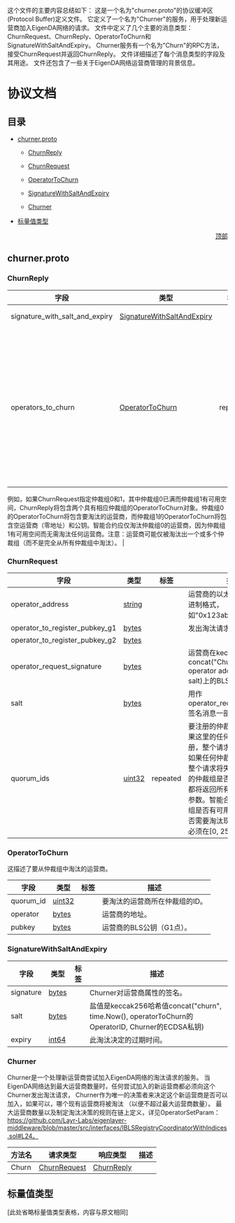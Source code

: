 这个文件的主要内容总结如下：
这是一个名为"churner.proto"的协议缓冲区(Protocol Buffer)定义文件。
它定义了一个名为"Churner"的服务，用于处理新运营商加入EigenDA网络的请求。 
文件中定义了几个主要的消息类型：ChurnRequest、ChurnReply、OperatorToChurn和SignatureWithSaltAndExpiry。
Churner服务有一个名为"Churn"的RPC方法，接受ChurnRequest并返回ChurnReply。
文件详细描述了每个消息类型的字段及其用途。
文件还包含了一些关于EigenDA网络运营商管理的背景信息。






# 协议文档
<a name="top"></a>

## 目录

- [churner.proto](#churner-proto)
  - [ChurnReply](#churner-ChurnReply)
  - [ChurnRequest](#churner-ChurnRequest)
  - [OperatorToChurn](#churner-OperatorToChurn)
  - [SignatureWithSaltAndExpiry](#churner-SignatureWithSaltAndExpiry)

  - [Churner](#churner-Churner)

- [标量值类型](#scalar-value-types)

<a name="churner-proto"></a>
<p align="right"><a href="#top">顶部</a></p>

## churner.proto

<a name="churner-ChurnReply"></a>

### ChurnReply

| 字段 | 类型 | 标签 | 描述 |
| ----- | ---- | ----- | ----------- |
| signature_with_salt_and_expiry | [SignatureWithSaltAndExpiry](#churner-SignatureWithSaltAndExpiry) |  | Churner签名的签名。 |
| operators_to_churn | [OperatorToChurn](#churner-OperatorToChurn) | repeated | 被淘汰的现有运营商列表。此列表将包含ChurnRequest中指定的所有仲裁组，即使某些仲裁组可能没有被淘汰的运营商。如果仲裁组有可用空间，OperatorToChurn对象将包含仲裁组ID和空的运营商和公钥。智能合约应仅淘汰已满仲裁组的运营商。

例如，如果ChurnRequest指定仲裁组0和1，其中仲裁组0已满而仲裁组1有可用空间，ChurnReply将包含两个具有相应仲裁组的OperatorToChurn对象。仲裁组0的OperatorToChurn将包含要淘汰的运营商，而仲裁组1的OperatorToChurn将包含空运营商（零地址）和公钥。智能合约应仅淘汰仲裁组0的运营商，因为仲裁组1有可用空间而无需淘汰任何运营商。注意：运营商可能仅被淘汰出一个或多个仲裁组（而不是完全从所有仲裁组中淘汰）。 |

<a name="churner-ChurnRequest"></a>

### ChurnRequest

| 字段 | 类型 | 标签 | 描述 |
| ----- | ---- | ----- | ----------- |
| operator_address | [string](#string) |  | 运营商的以太坊地址（十六进制格式，如"0x123abcdef..."）。 |
| operator_to_register_pubkey_g1 | [bytes](#bytes) |  | 发出淘汰请求的运营商。 |
| operator_to_register_pubkey_g2 | [bytes](#bytes) |  |  |
| operator_request_signature | [bytes](#bytes) |  | 运营商在keccak256哈希值concat("ChurnRequest", operator address, g1, g2, salt)上的BLS签名。 |
| salt | [bytes](#bytes) |  | 用作operator_request_signature签名消息一部分的盐值。 |
| quorum_ids | [uint32](#uint32) | repeated | 要注册的仲裁组。注意：- 如果这里的任何仲裁组已经注册，整个请求将无法继续。- 如果任何仲裁组注册失败，整个请求将失败。- 无论指定的仲裁组是否已满，Churner都将返回所有指定仲裁组的参数。智能合约将根据仲裁组是否有可用空间来决定是否需要淘汰现有运营商。ID必须在[0, 254]范围内。 |

<a name="churner-OperatorToChurn"></a>

### OperatorToChurn
这描述了要从仲裁组中淘汰的运营商。

| 字段 | 类型 | 标签 | 描述 |
| ----- | ---- | ----- | ----------- |
| quorum_id | [uint32](#uint32) |  | 要淘汰的运营商所在仲裁组的ID。 |
| operator | [bytes](#bytes) |  | 运营商的地址。 |
| pubkey | [bytes](#bytes) |  | 运营商的BLS公钥（G1点）。 |

<a name="churner-SignatureWithSaltAndExpiry"></a>

### SignatureWithSaltAndExpiry

| 字段 | 类型 | 标签 | 描述 |
| ----- | ---- | ----- | ----------- |
| signature | [bytes](#bytes) |  | Churner对运营商属性的签名。 |
| salt | [bytes](#bytes) |  | 盐值是keccak256哈希值concat("churn", time.Now(), operatorToChurn的OperatorID, Churner的ECDSA私钥) |
| expiry | [int64](#int64) |  | 此淘汰决定的过期时间。 |

<a name="churner-Churner"></a>

### Churner
Churner是一个处理新运营商尝试加入EigenDA网络的淘汰请求的服务。
当EigenDA网络达到最大运营商数量时，任何尝试加入的新运营商都必须向这个Churner发出淘汰请求，
Churner作为唯一的决策者来决定这个新运营商是否可以加入，如果可以，哪个现有运营商将被淘汰
（以便不超过最大运营商数量）。
最大运营商数量以及制定淘汰决策的规则在链上定义，详见OperatorSetParam：
https://github.com/Layr-Labs/eigenlayer-middleware/blob/master/src/interfaces/IBLSRegistryCoordinatorWithIndices.sol#L24。

| 方法名 | 请求类型 | 响应类型 | 描述 |
| ----------- | ------------ | ------------- | ------------|
| Churn | [ChurnRequest](#churner-ChurnRequest) | [ChurnReply](#churner-ChurnReply) |  |

## 标量值类型

[此处省略标量值类型表格，内容与原文相同]



